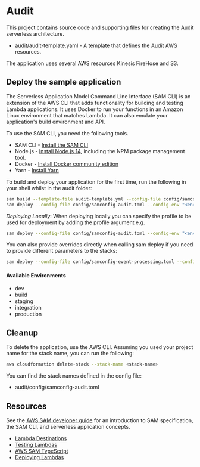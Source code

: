 # Audit

This project contains source code and supporting files for creating the Audit serverless architecture.

- audit/audit-template.yaml - A template that defines the Audit AWS resources.

The application uses several AWS resources Kinesis FireHose and S3.

## Deploy the sample application

The Serverless Application Model Command Line Interface (SAM CLI) is an extension of the AWS CLI that adds functionality for building and testing Lambda applications. It uses Docker to run your functions in an Amazon Linux environment that matches Lambda. It can also emulate your application's build environment and API.

To use the SAM CLI, you need the following tools.

* SAM CLI - [Install the SAM CLI](https://docs.aws.amazon.com/serverless-application-model/latest/developerguide/serverless-sam-cli-install.html)
* Node.js - [Install Node.js 14](https://nodejs.org/en/), including the NPM package management tool.
* Docker - [Install Docker community edition](https://hub.docker.com/search/?type=edition&offering=community)
* Yarn - [Install Yarn](https://classic.yarnpkg.com/lang/en/docs/install)

To build and deploy your application for the first time, run the following in your shell whilst in the audit folder:

```bash
sam build --template-file audit-template.yml --config-file config/samconfig-audit.toml --config-env "<environment name>"
sam deploy --config-file config/samconfig-audit.toml --config-env "<environment name>"
```

*Deploying Locally*: When deploying locally you can specify the profile to be used for deployment by adding the profile argument e.g.

```bash
sam deploy --config-file config/samconfig-audit.toml --config-env "<environment name>" --profile <aws profile name>
```

You can also provide overrides directly when calling sam deploy if you need to provide different parameters to the stacks:

```bash
sam deploy --config-file config/samconfig-event-processing.toml --config-env "develop" --profile <aws profile name> --resolve-s3 --parameter-overrides ParameterKey=AuditAccountARN,ParameterValue=<ARN of account IAM root> ParameterKey=Environment,ParameterValue=<Environment>
```

#### Available Environments

- dev
- build
- staging
- integration
- production

## Cleanup

To delete the application, use the AWS CLI. Assuming you used your project name for the stack name, you can run the following:

```bash
aws cloudformation delete-stack --stack-name <stack-name>
```

You can find the stack names defined in the config file:

- audit/config/samconfig-audit.toml

## Resources

See the [AWS SAM developer guide](https://docs.aws.amazon.com/serverless-application-model/latest/developerguide/what-is-sam.html) for an introduction to SAM specification, the SAM CLI, and serverless application concepts.

- [Lambda Destinations](https://aws.amazon.com/blogs/compute/introducing-aws-lambda-destinations/)
- [Testing Lambdas](https://www.trek10.com/blog/lambda-destinations-what-we-learned-the-hard-way)
- [AWS SAM TypeScript](https://aws.amazon.com/blogs/compute/building-typescript-projects-with-aws-sam-cli/)
- [Deploying Lambdas](https://docs.aws.amazon.com/serverless-application-model/latest/developerguide/sam-cli-command-reference-sam-deploy.html)
